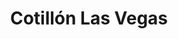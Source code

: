 ---
title: "Cotillón Las Vegas"
url: /santa-cruz-de-la-sierra/cotillon-las-vegas/
shop: Allgemein
---